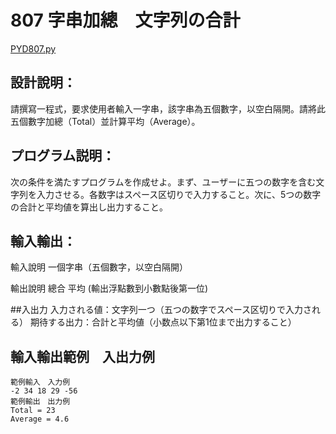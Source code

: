 # 807 字串加總　文字列の合計
[PYD807.py](https://github.com/eclairsameal/TQC-Python/blob/master/%E7%AC%AC8%E9%A1%9E%EF%BC%9A%E5%AD%97%E4%B8%B2(String)%E7%9A%84%E9%81%8B%E4%BD%9C/PYD807.py)
## 設計說明：
請撰寫一程式，要求使用者輸入一字串，該字串為五個數字，以空白隔開。請將此五個數字加總（Total）並計算平均（Average）。
## プログラム説明：
次の条件を満たすプログラムを作成せよ。まず、ユーザーに五つの数字を含む文字列を入力させる。各数字はスペース区切りで入力すること。次に、5つの数字の合計と平均値を算出し出力すること。
## 輸入輸出：
輸入說明
一個字串（五個數字，以空白隔開）

輸出說明
總合
平均 (輸出浮點數到小數點後第一位)

##入出力
入力される値：文字列一つ（五つの数字でスペース区切りで入力される）
期待する出力：合計と平均値（小数点以下第1位まで出力すること）
## 輸入輸出範例　入出力例
```
範例輸入　入力例
-2 34 18 29 -56
範例輸出　出力例
Total = 23
Average = 4.6
```
